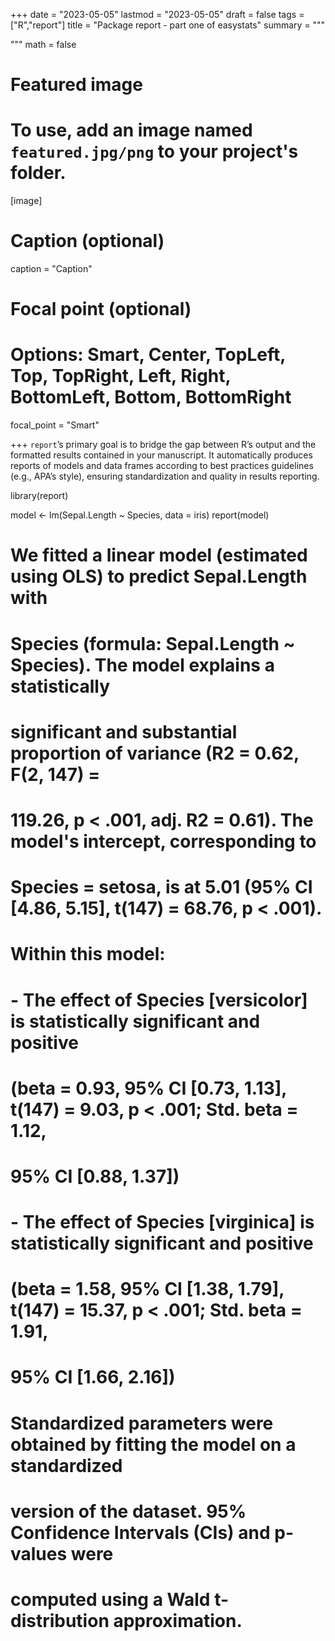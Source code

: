 +++
date = "2023-05-05"
lastmod = "2023-05-05"
draft = false
tags = ["R","report"]
title = "Package report - part one of easystats"
summary = """

"""
math = false

# Featured image
# To use, add an image named `featured.jpg/png` to your project's folder. 
[image]
  # Caption (optional)
  caption = "Caption"
  
  # Focal point (optional)
  # Options: Smart, Center, TopLeft, Top, TopRight, Left, Right, BottomLeft, Bottom, BottomRight
  focal_point = "Smart"

+++
`report`’s primary goal is to bridge the gap between R’s output and the formatted results contained in your manuscript. It automatically produces reports of models and data frames according to best practices guidelines (e.g., APA’s style), ensuring standardization and quality in results reporting.


library(report)

model <- lm(Sepal.Length ~ Species, data = iris)
report(model)
# We fitted a linear model (estimated using OLS) to predict Sepal.Length with
# Species (formula: Sepal.Length ~ Species). The model explains a statistically
# significant and substantial proportion of variance (R2 = 0.62, F(2, 147) =
# 119.26, p < .001, adj. R2 = 0.61). The model's intercept, corresponding to
# Species = setosa, is at 5.01 (95% CI [4.86, 5.15], t(147) = 68.76, p < .001).
# Within this model:
# 
#   - The effect of Species [versicolor] is statistically significant and positive
# (beta = 0.93, 95% CI [0.73, 1.13], t(147) = 9.03, p < .001; Std. beta = 1.12,
# 95% CI [0.88, 1.37])
#   - The effect of Species [virginica] is statistically significant and positive
# (beta = 1.58, 95% CI [1.38, 1.79], t(147) = 15.37, p < .001; Std. beta = 1.91,
# 95% CI [1.66, 2.16])
# 
# Standardized parameters were obtained by fitting the model on a standardized
# version of the dataset. 95% Confidence Intervals (CIs) and p-values were
# computed using a Wald t-distribution approximation.
